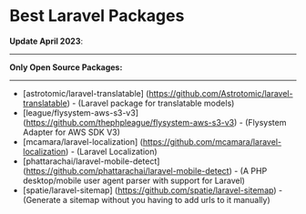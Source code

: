 # Best Laravel Packages


**Update April 2023**:

- - - - - 
**Only Open Source Packages:**
- - - - -

- [astrotomic/laravel-translatable]       (https://github.com/Astrotomic/laravel-translatable) - (Laravel package for translatable models)
- [league/flysystem-aws-s3-v3]            (https://github.com/thephpleague/flysystem-aws-s3-v3) - (Flysystem Adapter for AWS SDK V3)
- [mcamara/laravel-localization]          (https://github.com/mcamara/laravel-localization) - (Laravel Localization)
- [phattarachai/laravel-mobile-detect]    (https://github.com/phattarachai/laravel-mobile-detect) - (A PHP desktop/mobile user agent parser with support for Laravel)
- [spatie/laravel-sitemap]                (https://github.com/spatie/laravel-sitemap) - (Generate a sitemap without you having to add urls to it manually)
